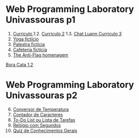 # Web Programming Laboratory Univassouras p1

1. [Curriculo ](https://github.com/Luann8/curriculo-1.1)
1.2. [Curriculo 2](https://luann8.github.io/Curriculo2/)
1.3. [Chat Luann Curriculo 3](https://luann8.github.io/Chat-Luann/)
2. [Yoga fictício](https://luann8.github.io/Yoga-ficticio/)
3. [Palestra fictícia ](https://github.com/Luann8/Palestra-ficiticio)
4. [Cafeteria fictícia ](https://github.com/Luann8/Cafeteria-ficticia)
5. [The Anti-Flag homenagem ](https://github.com/Luann8/The-Anti-Flag-homenagem)

 [Bora Cata 1.2](https://luann8.github.io/Bora-Cata-1.2/)

# Web Programming Laboratory Univassouras p2

6. [Conversor de Temperatura](https://luann8.github.io/Conversor-de-temperatura/)
7. [Contador de Caracteres](https://luann8.github.io/Contador-de-Caracteres/)
8. [To-Do List ou Lista de Tarefas](https://luann8.github.io/To-Do-List-ou-Lista-de-Tarefas/)
9. [Relógio com Segundos](https://luann8.github.io/Relogio-segundos/)
10. [Quiz de Conhecimentos Gerais](https://luann8.github.io/Quiz-de-Conhecimentos-Gerais/)




